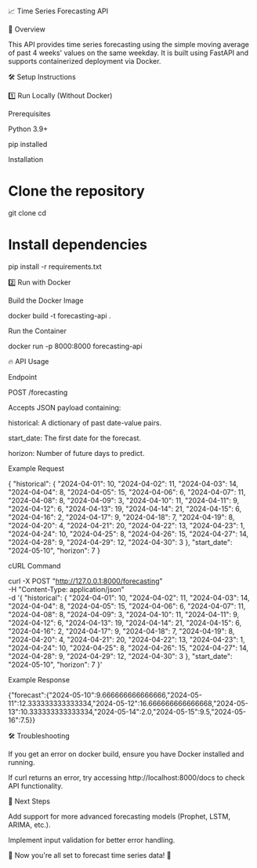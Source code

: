 📈 Time Series Forecasting API

🚀 Overview

This API provides time series forecasting using the simple moving average of past 4 weeks' values on the same weekday. It is built using FastAPI and supports containerized deployment via Docker.

🛠 Setup Instructions

1️⃣ Run Locally (Without Docker)

Prerequisites

Python 3.9+

pip installed

Installation

# Clone the repository
git clone <your-repo-url>
cd <your-project-directory>

# Install dependencies
pip install -r requirements.txt



2️⃣ Run with Docker

Build the Docker Image

docker build -t forecasting-api .

Run the Container

docker run -p 8000:8000 forecasting-api

🔥 API Usage

Endpoint

POST /forecasting

Accepts JSON payload containing:

historical: A dictionary of past date-value pairs.

start_date: The first date for the forecast.

horizon: Number of future days to predict.

Example Request

{
  "historical": {
      "2024-04-01": 10,
      "2024-04-02": 11,
      "2024-04-03": 14,
      "2024-04-04": 8,
      "2024-04-05": 15,
      "2024-04-06": 6,
      "2024-04-07": 11,
      "2024-04-08": 8,
      "2024-04-09": 3,
      "2024-04-10": 11,
      "2024-04-11": 9,
      "2024-04-12": 6,
      "2024-04-13": 19,
      "2024-04-14": 21,
      "2024-04-15": 6,
      "2024-04-16": 2,
      "2024-04-17": 9,
      "2024-04-18": 7,
      "2024-04-19": 8,
      "2024-04-20": 4,
      "2024-04-21": 20,
      "2024-04-22": 13,
      "2024-04-23": 1,
      "2024-04-24": 10,
      "2024-04-25": 8,
      "2024-04-26": 15,
      "2024-04-27": 14,
      "2024-04-28": 9,
      "2024-04-29": 12,
      "2024-04-30": 3
  },
  "start_date": "2024-05-10",
  "horizon": 7
}

cURL Command

curl -X POST "http://127.0.0.1:8000/forecasting" \
     -H "Content-Type: application/json" \
     -d '{
          "historical": {
              "2024-04-01": 10,
              "2024-04-02": 11,
              "2024-04-03": 14,
              "2024-04-04": 8,
              "2024-04-05": 15,
              "2024-04-06": 6,
              "2024-04-07": 11,
              "2024-04-08": 8,
              "2024-04-09": 3,
              "2024-04-10": 11,
              "2024-04-11": 9,
              "2024-04-12": 6,
              "2024-04-13": 19,
              "2024-04-14": 21,
              "2024-04-15": 6,
              "2024-04-16": 2,
              "2024-04-17": 9,
              "2024-04-18": 7,
              "2024-04-19": 8,
              "2024-04-20": 4,
              "2024-04-21": 20,
              "2024-04-22": 13,
              "2024-04-23": 1,
              "2024-04-24": 10,
              "2024-04-25": 8,
              "2024-04-26": 15,
              "2024-04-27": 14,
              "2024-04-28": 9,
              "2024-04-29": 12,
              "2024-04-30": 3
          },
          "start_date": "2024-05-10",
          "horizon": 7
     }'


Example Response

{"forecast":{"2024-05-10":9.666666666666666,"2024-05-11":12.333333333333334,"2024-05-12":16.666666666666668,"2024-05-13":10.333333333333334,"2024-05-14":2.0,"2024-05-15":9.5,"2024-05-16":7.5}}



🛠 Troubleshooting

If you get an error on docker build, ensure you have Docker installed and running.

If curl returns an error, try accessing http://localhost:8000/docs to check API functionality.

📌 Next Steps

Add support for more advanced forecasting models (Prophet, LSTM, ARIMA, etc.).

Implement input validation for better error handling.

🚀 Now you're all set to forecast time series data! 🚀

